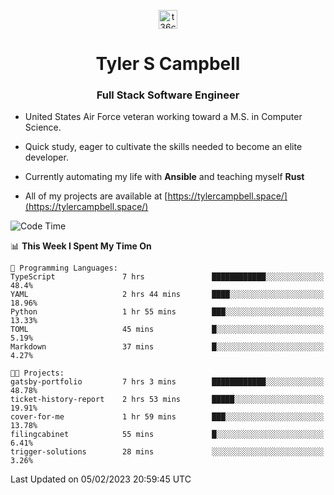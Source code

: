 <p align="center">
<a href="https://www.linkedin.com/in/t36campbell" target="blank"><img align="center" src="https://ik.imagekit.io/t36campbell/Portfolio/linkedin.png.original_m8bbGgPh6.png" alt="t36campbell" height="30" width="30" /></a>
</p>
<h1 align="center">Tyler S Campbell</h1>
<h3 align="center">Full Stack Software Engineer</h3>

* United States Air Force veteran working toward a M.S. in Computer Science.

* Quick study, eager to cultivate the skills needed to become an elite developer.

* Currently automating my life with **Ansible** and teaching myself **Rust**

* All of my projects are available at [https://tylercampbell.space/](https://tylercampbell.space/)

<!--START_SECTION:waka-->
![Code Time](http://img.shields.io/badge/Code%20Time-2%2C141%20hrs%2046%20mins-blue)

📊 **This Week I Spent My Time On** 

```text
💬 Programming Languages: 
TypeScript               7 hrs               ████████████░░░░░░░░░░░░░   48.4% 
YAML                     2 hrs 44 mins       ████░░░░░░░░░░░░░░░░░░░░░   18.96% 
Python                   1 hr 55 mins        ███░░░░░░░░░░░░░░░░░░░░░░   13.33% 
TOML                     45 mins             █░░░░░░░░░░░░░░░░░░░░░░░░   5.19% 
Markdown                 37 mins             █░░░░░░░░░░░░░░░░░░░░░░░░   4.27%

🐱‍💻 Projects: 
gatsby-portfolio         7 hrs 3 mins        ████████████░░░░░░░░░░░░░   48.78% 
ticket-history-report    2 hrs 53 mins       █████░░░░░░░░░░░░░░░░░░░░   19.91% 
cover-for-me             1 hr 59 mins        ███░░░░░░░░░░░░░░░░░░░░░░   13.78% 
filingcabinet            55 mins             █░░░░░░░░░░░░░░░░░░░░░░░░   6.41% 
trigger-solutions        28 mins             ░░░░░░░░░░░░░░░░░░░░░░░░░   3.26%

```


 Last Updated on 05/02/2023 20:59:45 UTC
<!--END_SECTION:waka-->
